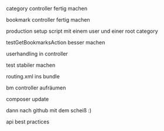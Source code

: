 category controller fertig machen

bookmark controller fertig machen

production setup script mit einem user und einer root category

testGetBookmarksAction besser machen

userhandling in controller

test stabiler machen

routing.xml ins bundle

bm controller aufräumen

composer update

dann nach github mit dem scheiß :)

api best practices